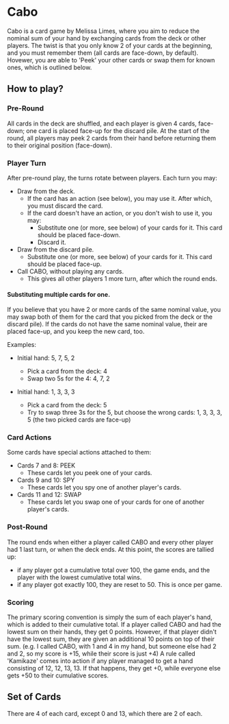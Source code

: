 # Cabo
Cabo is a card game by Melissa Limes, where you aim to reduce the nominal sum of your hand by
exchanging cards from the deck or other players. The twist is that you only know 2 of your cards at
the beginning, and you must remember them (all cards are face-down, by default). Hovewer, you are
able to 'Peek' your other cards or swap them for known ones, which is outlined below.

## How to play?

### Pre-Round
  All cards in the deck are shuffled, and each player is given 4 cards, face-down; one card is
  placed face-up for the discard pile. At the start of the round, all players may peek 2 cards from
  their hand before returning them to their original position (face-down).
  
### Player Turn
  After pre-round play, the turns rotate between players. Each turn you may:
  * Draw from the deck.
    * If the card has an action (see below), you may use it. After which, you must discard the card.
    * If the card doesn't have an action, or you don't wish to use it, you may:
      * Substitute one (or more, see below) of your cards for it. This card should be placed
        face-down.
      * Discard it.
  * Draw from the discard pile.
    * Substitute one (or more, see below) of your cards for it. This card should be placed face-up.
  * Call CABO, without playing any cards.
    * This gives all other players 1 more turn, after which the round ends.

#### Substituting multiple cards for one.
  If you believe that you have 2 or more cards of the same nominal value, you may swap both of them
  for the card that you picked from the deck or the discard pile). If the cards do not have the same
  nominal value, their are placed face-up, and you keep the new card, too.
  
Examples:
  * Initial hand: 5, 7, 5, 2
    * Pick a card from the deck: 4
    * Swap two 5s for the 4: 4, 7, 2
  
  * Initial hand: 1, 3, 3, 3
    * Pick a card from the deck: 5
    * Try to swap three 3s for the 5, but choose the wrong cards: 1, 3, 3, 3, 5 (the two picked
      cards are face-up)

### Card Actions
  Some cards have special actions attached to them:
  * Cards 7 and 8: PEEK
    * These cards let you peek one of your cards.
  * Cards 9 and 10: SPY
    * These cards let you spy one of another player's cards.
  * Cards 11 and 12: SWAP
    * These cards let you swap one of your cards for one of another player's cards.
    
### Post-Round
  The round ends when either a player called CABO and every other player had 1 last turn, or when
  the deck ends. At this point, the scores are tallied up:
  * if any player got a cumulative total over 100, the game ends, and the player with the lowest
    cumulative total wins.
  * if any player got exactly 100, they are reset to 50. This is once per game.

### Scoring
  The primary scoring convention is simply the sum of each player's hand, which is added to their
  cumulative total.  If a player called CABO and had the lowest sum on their hands, they get 0
  points. However, if that player didn't have the lowest sum, they are given an additional 10 points
  on top of their sum. (e.g. I called CABO, with 1 and 4 in my hand, but someone else had 2 and 2,
  so my score is +15, while their score is just +4) A rule called 'Kamikaze' comes into action if
  any player managed to get a hand consisting of 12, 12, 13, 13. If that happens, they get +0, while
  everyone else gets +50 to their cumulative scores.
  
## Set of Cards
  There are 4 of each card, except 0 and 13, which there are 2 of each.
